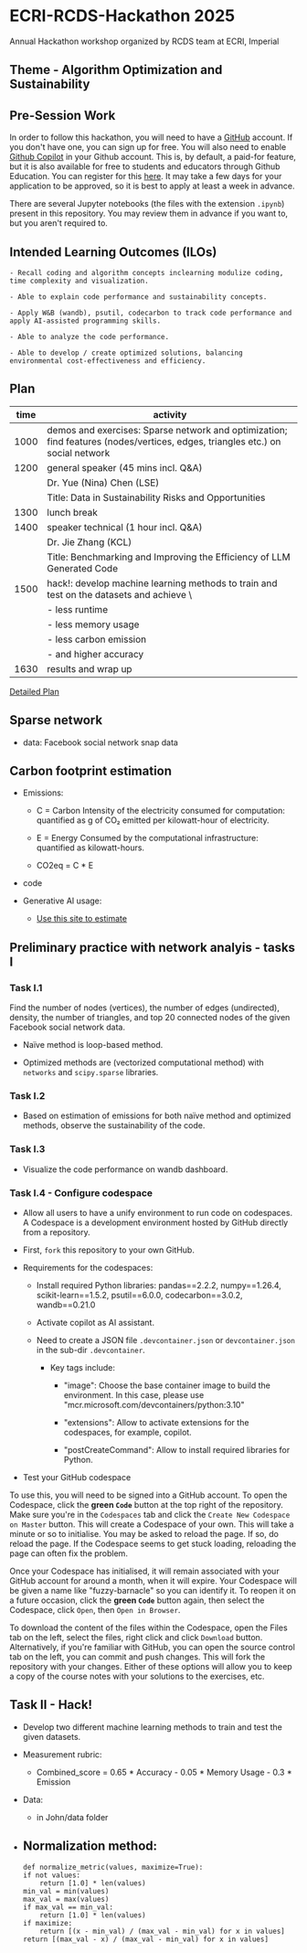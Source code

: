 # ECRI-RCDS-Hackathon 2025
Annual Hackathon workshop organized by RCDS team at ECRI, Imperial

## Theme - Algorithm Optimization and Sustainability

## Pre-Session Work

In order to follow this hackathon, you will need to have a [GitHub](https://github.com/home) account. If you don't have one, you can sign up for free. You will also need to enable [Github Copilot](https://github.com/features/copilot) in your Github account. This is, by default, a paid-for feature, but it is also available for free to students and educators through Github Education. You can register for this [here](https://github.com/edu). It may take a few days for your application to be approved, so it is best to apply at least a week in advance.

There are several Jupyter notebooks (the files with the extension `.ipynb`) present in this  repository. You may review them in advance if you want to, but you aren't required to.

## Intended Learning Outcomes (ILOs)

    - Recall coding and algorithm concepts inclearning modulize coding, time complexity and visualization.

    - Able to explain code performance and sustainability concepts.

    - Apply W&B (wandb), psutil, codecarbon to track code performance and apply AI-assisted programming skills.

    - Able to analyze the code performance.

    - Able to develop / create optimized solutions, balancing environmental cost-effectiveness and efficiency.

## Plan

time |activity|
|-----|--------|
|1000 |demos and exercises: Sparse network and optimization; find features (nodes/vertices, edges, triangles etc.) on social network|
|1200 |general speaker (45 mins incl. Q&A)|
|     | Dr. Yue (Nina) Chen (LSE) |
|     | Title: Data in Sustainability Risks and Opportunities    |
|1300 |lunch break|
|1400 |speaker technical (1 hour incl. Q&A)|
|     | Dr. Jie Zhang (KCL)|
|     | Title: Benchmarking and Improving the Efficiency of LLM Generated Code|
|1500 |hack!: develop machine learning methods to train and test on the datasets and achieve \ |
|     | - less runtime  |
|     | - less memory usage  |
|     | - less carbon emission  |
|     | - and higher accuracy |
|1630 |results and wrap up|

[Detailed Plan](plan.md)

## Sparse network

- data: Facebook social network snap data

## Carbon footprint estimation

- Emissions: 

    - C = Carbon Intensity of the electricity consumed for computation: quantified as g of CO₂ emitted per kilowatt-hour of electricity.

    - E = Energy Consumed by the computational infrastructure: quantified as kilowatt-hours.

    - CO2eq = C * E

- code

- Generative AI usage:
    - [Use this site to estimate](https://huggingface.co/spaces/genai-impact/ecologits-calculator)

## Preliminary practice with network analyis - tasks I 

### Task I.1

Find the number of nodes (vertices), the number of edges (undirected), density, the number of triangles, and top 20 connected nodes of the given Facebook social network data.

- Naïve method is loop-based method.

- Optimized methods are (vectorized computational method) with `networks` and `scipy.sparse` libraries.

### Task I.2

- Based on estimation of emissions for both naïve method and optimized methods, observe the sustainability of the code.

### Task I.3

- Visualize the code performance on wandb dashboard.

### Task I.4  - Configure codespace

- Allow all users to have a unify environment to run code on codespaces. A Codespace is a development environment hosted by GitHub directly from a repository. 

- First, `fork` this repository to your own GitHub.

- Requirements for the codespaces:

    - Install required Python libraries: pandas==2.2.2, numpy==1.26.4, scikit-learn==1.5.2, psutil==6.0.0, codecarbon==3.0.2, wandb==0.21.0

    - Activate copilot as AI assistant.

    - Need to create a JSON file `.devcontainer.json` or `devcontainer.json` in the sub-dir `.devcontainer`.

        - Key tags include:

            - "image": Choose the base container image to build the environment. In this case, please use "mcr.microsoft.com/devcontainers/python:3.10"

            - "extensions": Allow to activate extensions for the codespaces, for example, copilot.

            - "postCreateCommand": Allow to install required libraries for Python.

- Test your GitHub codespace

To use this, you will need to be signed into a GitHub account. To open the Codespace, click the **green `Code`** button at the top right of the repository. Make sure you're in the `Codespaces` tab and click the `Create New Codespace on Master` button. This will create a Codespace of your own. This will take a minute or so to initialise. You may be asked to reload the page. If so, do reload the page. If the Codespace seems to get stuck loading, reloading the page can often fix the problem.

Once your Codespace has initialised, it will remain associated with your GitHub account for around a month, when it will expire. Your Codespace will be given a name like "fuzzy-barnacle" so you can identify it. To reopen it on a future occasion, click the **green `Code`** button again, then select the Codespace, click `Open`, then `Open in Browser`.

To download the content of the files within the Codespace, open the Files tab on the left, select the files, right click and click `Download` button. Alternatively, if you're familiar with GitHub, you can open the source control tab on the left, you can commit and push changes. This will fork the repository with your changes. Either of these options will allow you to keep a copy of the course notes with your solutions to the exercises, etc.

## Task II - Hack!

- Develop two different machine learning methods to train and test the given datasets.

- Measurement rubric:
    - Combined_score = 0.65 * Accuracy - 0.05 * Memory Usage - 0.3 * Emission

- Data:
    - in John/data folder

- Normalization method:
    - 
    ```
    def normalize_metric(values, maximize=True):
    if not values:
        return [1.0] * len(values)
    min_val = min(values)
    max_val = max(values)
    if max_val == min_val:
        return [1.0] * len(values)
    if maximize:
        return [(x - min_val) / (max_val - min_val) for x in values]
    return [(max_val - x) / (max_val - min_val) for x in values]
    ```


